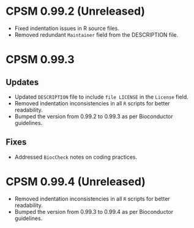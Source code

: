 # CPSM 0.99.2 (Unreleased)
- Fixed indentation issues in R source files.
- Removed redundant `Maintainer` field from the DESCRIPTION file.
# CPSM 0.99.3
## Updates
- Updated `DESCRIPTION` file to include `file LICENSE` in the `License` field.
- Removed indentation inconsistencies in all `R` scripts for better readability.
- Bumped the version from 0.99.2 to 0.99.3 as per Bioconductor guidelines.

## Fixes
- Addressed `BiocCheck` notes on coding practices.
# CPSM 0.99.4 (Unreleased)
- Removed indentation inconsistencies in all `R` scripts for better readability.
- Bumped the version from 0.99.3 to 0.99.4 as per Bioconductor guidelines.
